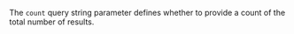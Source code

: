 The `count` query string parameter defines whether to provide a count of the total number of results.